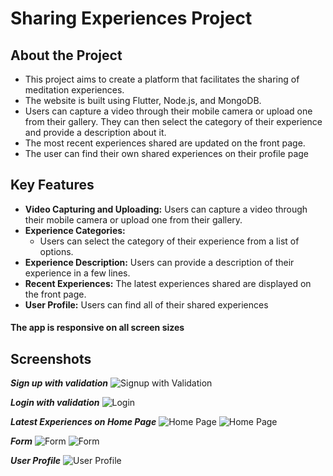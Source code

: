 # Sharing Experiences Project

## About the Project

- This project aims to create a platform that facilitates the sharing of meditation experiences.  
- The website is built using Flutter, Node.js, and MongoDB.
- Users can capture a video through their mobile camera or upload one from their gallery. They can then select the category of their experience and provide a description about it.
- The most recent experiences shared are updated on the front page.
- The user can find their own shared experiences on their profile page

## Key Features

- **Video Capturing and Uploading:** Users can capture a video through their mobile camera or upload one from their gallery.
- **Experience Categories:**
  - Users can select the category of their experience from a list of options.
- **Experience Description:** Users can provide a description of their experience in a few lines.
- **Recent Experiences:** The latest experiences shared are displayed on the front page.
- **User Profile:** Users can find all of their shared experiences

#### The app is responsive on all screen sizes

## Screenshots

**_Sign up with validation_**
![Signup with Validation](https://github.com/Sowbaranika1111/Experiences-Project-2/blob/main/demo_images/signUp_with_validation.jpeg)

**_Login with validation_**
![Login](https://github.com/Sowbaranika1111/Experiences-Project-2/blob/main/demo_images/login.jpeg)

**_Latest Experiences on Home Page_**
![Home Page](https://github.com/Sowbaranika1111/Experiences-Project-2/blob/main/demo_images/homePg_1.jpeg)
![Home Page](https://github.com/Sowbaranika1111/Experiences-Project-2/blob/main/demo_images/homePg_2.jpeg)

**_Form_**
![Form](https://github.com/Sowbaranika1111/Experiences-Project-2/blob/main/demo_images/form.jpeg)
![Form](https://github.com/Sowbaranika1111/Experiences-Project-2/blob/main/demo_images/videoUploadOptions.jpeg)

**_User Profile_**
![User Profile](https://github.com/Sowbaranika1111/Experiences-Project-2/blob/main/demo_images/user_profile.jpeg)
